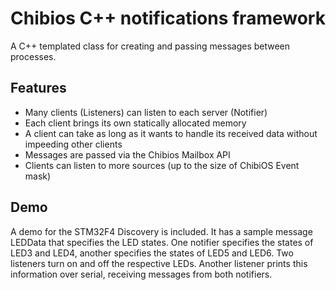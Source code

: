 Chibios C++ notifications framework
===================================

A C++ templated class for creating and passing messages between processes.

Features
-----

* Many clients (Listeners) can listen to each server (Notifier)
* Each client brings its own statically allocated memory
* A client can take as long as it wants to handle its received data without impeeding other clients
* Messages are passed via the Chibios Mailbox API
* Clients can listen to more sources (up to the size of ChibiOS Event mask)

Demo
----

A demo for the STM32F4 Discovery is included. It has a sample message LEDData that specifies the LED states.
One notifier specifies the states of LED3 and LED4, another specifies the states of LED5 and LED6.
Two listeners turn on and off the respective LEDs.
Another listener prints this information over serial, receiving messages from both notifiers.
